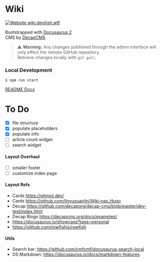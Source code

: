 # Wiki

[![Website wiki.devilish.wtf](https://img.shields.io/website-up-down-green-red/https/wiki.devilish.wtf.svg)](https://wiki.devilish.wtf/)

Bootstrapped with [Docusaurus 2](https://docusaurus.io/)  
CMS by [DecapCMS](https://decapcms.org/).

> ⚠ **Warning:** Any changes published through the admin interface will only effect the remote GitHub repository.  
> Retrieve changes locally with `git pull`.

### Local Development

```
$ npm run start
```

[README Docs](/reference/README.md)

# To Do

- [x] file structure
- [x] populate placeholders
- [x] populate info
- [ ] article count widget
- [ ] search widget

#### Layout Overhaul

- [ ] smaller footer
- [ ] customize index page

#### Layout Refs

- Cards https://gitmoji.dev/
- Cards https://github.com/linyuxuanlin/Wiki-nav_Hugo
- Decap https://github.com/decaporg/decap-cms/blob/master/dev-test/index.html
- Decap Blogs https://decapcms.org/docs/examples/
- https://docusaurus.io/showcase?tags=personal
- https://github.com/rowfishjs/rowfish

#### Utils

- Search bar: https://github.com/cmfcmf/docusaurus-search-local
- DS Markdown: https://docusaurus.io/docs/markdown-features
